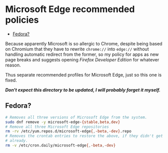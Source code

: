 # Microsoft Edge recommended policies

<!-- editorconfig-checker-disable -->
<!-- prettier-ignore-start -->

<!-- START doctoc generated TOC please keep comment here to allow auto update -->
<!-- DON'T EDIT THIS SECTION, INSTEAD RE-RUN doctoc TO UPDATE -->

- [Fedora?](#fedora)

<!-- END doctoc generated TOC please keep comment here to allow auto update -->

<!-- prettier-ignore-end -->
<!-- editorconfig-checker-enable -->

Because apparently Microsoft is so allergic to Chrome, despite being based on
Chromium that they have to rewrite `chrome://` into `edge://` without handling
automatic redirect from the former, so my policy for apps as new page breaks
and suggests opening _Firefox Developer Edition_ for whatever reason.

Thus separate recommended profiles for Microsoft Edge, just so this one is
fixed.

**_Don't expect this directory to be updated, I will probably forget it
myself._**

## Fedora?

```bash
# Removes all three versions of Microsoft Edge from the system.
sudo dnf remove -y microsoft-edge-{stable,beta,dev}
# Remove all three Microsoft Edge repositories
rm -rv /etc/yum.repos.d/microsoft-edge{,-beta,-dev}.repo
# Removes the crontab entries to restore the above, if they didn't get removed
# already.
rm -v /etc/cron.daily/microsoft-edge{,-beta,-dev}
```
